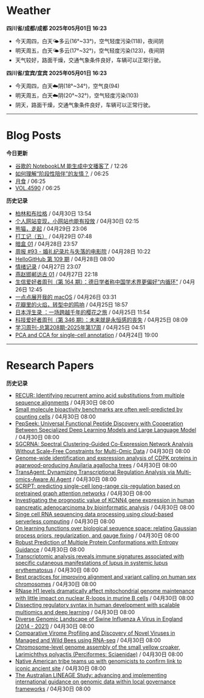 # Weather
<!--qweather:start-->
**四川省/成都/成都 2025年05月01日 16:23**
- 今天周四，白天🌤️多云(16°~33°)，空气轻度污染(118)，夜间阴
- 明天周五，白天🌤️多云(17°~32°)，空气轻度污染(123)，夜间阴
- 天气较好，路面干燥，交通气象条件良好，车辆可以正常行驶。

**四川省/宜宾/宜宾 2025年05月01日 16:23**
- 今天周四，白天☁️阴(18°~34°)，空气良(94)
- 明天周五，白天☁️阴(20°~32°)，空气轻度污染(103)
- 阴天，路面干燥，交通气象条件良好，车辆可以正常行驶。
<!--qweather:end-->
---
# Blog Posts
<!--rss-blogs:start-->
**今日更新**
- [谷歌的 NotebookLM 能生成中文播客了](http://www.ruanyifeng.com/blog/2025/05/notebooklm.html) / 12:26
- [如何理解“阶段性陪伴”的友情？](http://m.wufazhuce.com/question/4351) / 06:25
- [月食](http://m.wufazhuce.com/article/6777) / 06:25
- [VOL.4590](http://m.wufazhuce.com/one/4741) / 06:25

**历史记录**
- [柏林和布拉格](https://www.skyue.com/25043013.html) / 04月30日 13:54
- [个人网站变现，小网站也能有投放](https://blog.ops-coffee.cn/r/side-hustle-personal-website-advertising-success.html) / 04月30日 02:15
- [熊猫，走起](https://www.xiangshitan.com/post/3399.html) / 04月29日 23:06
- [打工记（五）](https://yukieyun.net/roam/gravedigger-of-capitalism-05/) / 04月29日 07:48
- [暗盒 01](https://ameow.xyz/archives/film-roll-01) / 04月28日 23:57
- [周报 #93 - 婚礼纪录片与失落的电影院](https://www.pseudoyu.com/posts/weekly_review_93) / 04月28日 10:22
- [HelloGitHub 第 109 期](https://hellogithub.com/periodical/volume/109) / 04月28日 08:00
- [情绪记录](https://www.skyue.com/25042723.html) / 04月27日 23:07
- [燕赵邯郸访古 01](https://blog.pursuitus.com/yan-zhao-handan-visits-01.html) / 04月27日 22:18
- [生信爱好者周刊（第 164 期）：德日学者称中国学术界更偏好“内循环”](https://openbiox.github.io/weekly/issue-164/) / 04月26日 12:45
- [一点点展开我的 macOS](https://anotherdayu.com/2025/6733/) / 04月26日 03:31
- [花瓣里的火焰，转型中的鸣响](https://justgoidea.com/flames-in-petals-sounds-of-transformation/) / 04月25日 18:57
- [日本浮生录 ：一场跨越千年的樱花之旅](https://song.al/sakura) / 04月25日 11:54
- [科技爱好者周刊（第 346 期）：未来就是永恒感的丧失](http://www.ruanyifeng.com/blog/2025/04/weekly-issue-346.html) / 04月25日 08:09
- [学习周刊-总第208期-2025年第17周](https://wiki.eryajf.net/pages/f8507e/) / 04月25日 04:51
- [PCA and CCA for single-cell annotation](https://divingintogeneticsandgenomics.com/talk/2025-pythia-cell-anno/) / 04月24日 19:00
<!--rss-blogs:end-->
---
# Research Papers
<!--rss-papers:start-->
**历史记录**
- [RECUR: Identifying recurrent amino acid substitutions from multiple sequence alignments](https://www.biorxiv.org/content/10.1101/2025.04.29.651261v1?rss=1) / 04月30日 08:00
- [Small molecule bioactivity benchmarks are often well-predicted by counting cells](https://www.biorxiv.org/content/10.1101/2025.04.27.650853v1?rss=1) / 04月30日 08:00
- [PepSeek: Universal Functional Peptide Discovery with Cooperation Between Specialized Deep Learning Models and Large Language Model](https://www.biorxiv.org/content/10.1101/2025.04.29.641945v1?rss=1) / 04月30日 08:00
- [SGCRNA: Spectral Clustering-Guided Co-Expression Network Analysis Without Scale-Free Constraints for Multi-Omic Data](https://www.biorxiv.org/content/10.1101/2025.04.27.650628v1?rss=1) / 04月30日 08:00
- [Genome-wide identification and expression analysis of CDPK proteins in agarwood-producing Aquilaria agallocha trees](https://www.biorxiv.org/content/10.1101/2025.04.27.650281v1?rss=1) / 04月30日 08:00
- [TransAgent: Dynamizing Transcriptional Regulation Analysis via Multi-omics-Aware AI Agent](https://www.biorxiv.org/content/10.1101/2025.04.27.650826v1?rss=1) / 04月30日 08:00
- [SCRIPT: predicting single-cell long-range cis-regulation based on pretrained graph attention networks](https://www.biorxiv.org/content/10.1101/2025.04.27.650894v1?rss=1) / 04月30日 08:00
- [Investigating the prognostic value of KCNN4 gene expression in human pancreatic adenocarcinoma by bioinformatic analysis](https://www.biorxiv.org/content/10.1101/2025.04.26.650766v1?rss=1) / 04月30日 08:00
- [Singe cell RNA sequencing data processing using cloud-based serverless computing](https://www.biorxiv.org/content/10.1101/2025.04.26.650787v1?rss=1) / 04月30日 08:00
- [On learning functions over biological sequence space: relating Gaussian process priors, regularization, and gauge fixing](https://www.biorxiv.org/content/10.1101/2025.04.26.650699v1?rss=1) / 04月30日 08:00
- [Robust Prediction of Multiple Protein Conformations with Entropy Guidance](https://www.biorxiv.org/content/10.1101/2025.04.26.650728v1?rss=1) / 04月30日 08:00
- [Transcriptomic analysis reveals immune signatures associated with specific cutaneous manifestations of lupus in systemic lupus erythematosus](https://www.biorxiv.org/content/10.1101/2025.04.27.649460v1?rss=1) / 04月30日 08:00
- [Best practices for improving alignment and variant calling on human sex chromosomes](https://www.biorxiv.org/content/10.1101/2025.04.29.651297v1?rss=1) / 04月30日 08:00
- [RNase H1 levels dramatically affect mitochondrial genome maintenance with little impact on nuclear R-loops in murine B cells](https://www.biorxiv.org/content/10.1101/2025.04.30.651504v1?rss=1) / 04月30日 08:00
- [Dissecting regulatory syntax in human development with scalable multiomics and deep learning](https://www.biorxiv.org/content/10.1101/2025.04.30.651381v1?rss=1) / 04月30日 08:00
- [Diverse Genomic Landscape of Swine Influenza A Virus in England (2014 - 2021)](https://www.biorxiv.org/content/10.1101/2025.04.28.650978v1?rss=1) / 04月30日 08:00
- [Comparative Virome Profiling and Discovery of Novel Viruses in Managed and Wild Bees using RNA-seq](https://www.biorxiv.org/content/10.1101/2025.04.27.650873v1?rss=1) / 04月30日 08:00
- [Chromosome-level genome assembly of the small yellow croaker, Larimichthys polyactis (Perciformes: Sciaenidae)](https://www.nature.com/articles/s41597-025-05072-y) / 04月30日 08:00
- [Native American tribe teams up with genomicists to confirm link to iconic ancient site](https://www.nature.com/articles/d41586-025-01362-y) / 04月30日 08:00
- [The Australian LINEAGE Study: advancing and implementing international guidance on genomic data within local governance frameworks](https://www.nature.com/articles/s41525-025-00492-6) / 04月30日 08:00
<!--rss-papers:end-->
